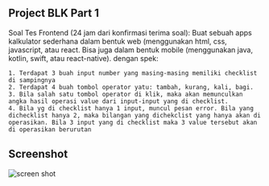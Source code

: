 Project BLK Part 1
--
Soal Tes Frontend  (24 jam dari konfirmasi terima soal):
Buat sebuah apps kalkulator sederhana dalam bentuk web (menggunakan html, css, javascript, atau  react. Bisa juga dalam bentuk mobile (menggunakan java, kotlin, swift, atau react-native). dengan spek:

    1. Terdapat 3 buah input number yang masing-masing memiliki checklist di sampingnya
    2. Terdapat 4 buah tombol operator yatu: tambah, kurang, kali, bagi.
    3. Bila salah satu tombol operator di klik, maka akan memunculkan angka hasil operasi value dari input-input yang di checklist.
    4. Bila yg di checklist hanya 1 input, muncul pesan error. Bila yang dichecklist hanya 2, maka bilangan yang dichekclist yang hanya akan di operasikan. Bila 3 input yang di checklist maka 3 value tersebut akan di operasikan berurutan

Screenshot
--

![screen shot](wew.jpg)
